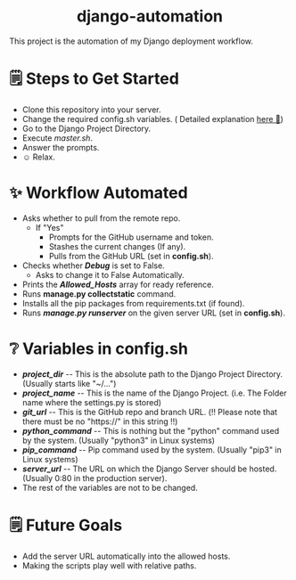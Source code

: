 <h1 align="center">django-automation</h1>

This project is the automation of my Django deployment workflow.

# 🗒️ Steps to Get Started
- Clone this repository into your server.
- Change the required config.sh variables. ( Detailed explanation [here 🔗](https://github.com/TheCyberAlchemist/django-automation#-variables-in-configsh))
- Go to the Django Project Directory.
- Execute *master.sh*.
- Answer the prompts.
- ☺️ Relax.

# ✨ Workflow Automated 
- Asks whether to pull from the remote repo.
  - If "Yes"
    - Prompts for the GitHub username and token.
    - Stashes the current changes (If any).
    - Pulls from the GitHub URL (set in **config.sh**).
- Checks whether ***Debug*** is set to False.
  - Asks to change it to False Automatically.
- Prints the ***Allowed_Hosts*** array for ready reference.
- Runs **manage.py collectstatic** command.
- Installs all the pip packages from requirements.txt (if found).
- Runs ***manage.py runserver*** on the given server URL (set in **config.sh**).

# ❔ Variables in config.sh
- ***project_dir*** -- This is the absolute path to the Django Project Directory. (Usually starts like "~/...")
- ***project_name*** -- This is the name of the Django Project. (i.e. The Folder name where the settings.py is stored) 
- ***git_url*** -- This is the GitHub repo and branch URL. (‼️ Please note that there must be no "https://" in this string ‼️)
- ***python_command*** -- This is nothing but the "python" command used by the system. (Usually "python3" in Linux systems)
- ***pip_command*** -- Pip command used by the system. (Usually "pip3" in Linux systems)
- ***server_url*** -- The URL on which the Django Server should be hosted. (Usually 0:80 in the production server).
- The rest of the variables are not to be changed.

# 🗒️ Future Goals
- Add the server URL automatically into the allowed hosts.
- Making the scripts play well with relative paths.
